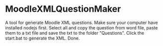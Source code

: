 # MoodleXMLQuestionMaker
A tool for generate Moodle XML questions.
Make sure your computer have installed nodejs first.
Select all and copy the question from word file, paste them to a txt file and save the txt to the folder "Questions".
Click the start.bat to generate the XML.
Done.
